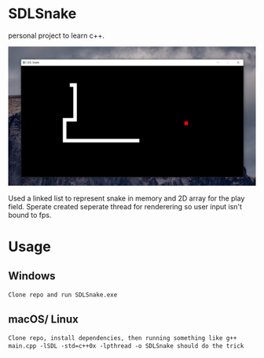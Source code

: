 # SDLSnake
personal project to learn c++.

![](snake.png)

Used a linked list to represent snake in memory and 2D array for the play field. Sperate created seperate thread for renderering so user input isn't bound to fps.

# Usage
## Windows
```
Clone repo and run SDLSnake.exe
```
## macOS/ Linux
```
Clone repo, install dependencies, then running something like g++ main.cpp -lSDL -std=c++0x -lpthread -o SDLSnake should do the trick
```
